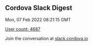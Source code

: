 ## Cordova Slack Digest
Mon, 07 Feb 2022 08:21:15 GMT

[User count: 4687](https://cordova.slack.com/)


Join the conversation at [slack.cordova.io](http://slack.cordova.io/)
